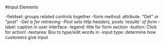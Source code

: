 #Input Elements

-fieldset: groups related controls together
-form method: attribute.  "Get" or "post"
    _-Get is for retrieving_
    _-Post sets http headers, posts 'results' of form_
-label: caption in user interface
-legend: title for form section
-button: Click for action!
-textarea: Box to type/edit words in
-input type: determine how customers give input